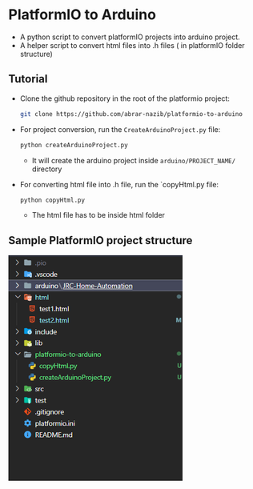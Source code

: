 # PlatformIO to Arduino

- A python script to convert platformIO projects into arduino project.
- A helper script to convert html files into .h files ( in platformIO folder structure)

## Tutorial

- Clone the github repository in the root of the platformio project:

  ```bash
  git clone https://github.com/abrar-nazib/platformio-to-arduino
  ```

- For project conversion, run the `CreateArduinoProject.py` file:

  ```bash
  python createArduinoProject.py
  ```

  - It will create the arduino project inside `arduino/PROJECT_NAME/` directory

- For converting html file into .h file, run the `copyHtml.py file:
  ```bash
  python copyHtml.py
  ```
  - The html file has to be inside html folder

## Sample PlatformIO project structure

![Project Structure](./images/project-structure.png)
